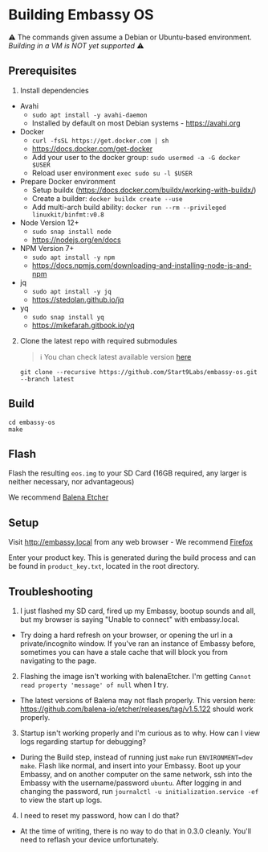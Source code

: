 # Building Embassy OS

 ⚠️ The commands given assume a Debian or Ubuntu-based environment.  *Building in a VM is NOT yet supported* ⚠️

## Prerequisites

1. Install dependencies

- Avahi
	- `sudo apt install -y avahi-daemon`
	- Installed by default on most Debian systems - https://avahi.org
- Docker
	- `curl -fsSL https://get.docker.com | sh`
	- https://docs.docker.com/get-docker
	- Add your user to the docker group: `sudo usermod -a -G docker $USER`
	- Reload user environment `exec sudo su -l $USER`
- Prepare Docker environment
	- Setup buildx (https://docs.docker.com/buildx/working-with-buildx/)
	- Create a builder: `docker buildx create --use`
	- Add multi-arch build ability: `docker run --rm --privileged linuxkit/binfmt:v0.8`
- Node Version 12+
	- `sudo snap install node`
	- https://nodejs.org/en/docs
- NPM Version 7+
	- `sudo apt install -y npm`
	- https://docs.npmjs.com/downloading-and-installing-node-js-and-npm
- jq
	- `sudo apt install -y jq`
	- https://stedolan.github.io/jq
- yq
	- `sudo snap install yq`
	- https://mikefarah.gitbook.io/yq

2. Clone the latest repo with required submodules
   > :information_source: You chan check latest available version [here](https://github.com/Start9Labs/embassy-os/releases)
	```
	git clone --recursive https://github.com/Start9Labs/embassy-os.git --branch latest
	```

## Build

```
cd embassy-os
make
```

## Flash

Flash the resulting `eos.img` to your SD Card (16GB required, any larger is neither necessary, nor advantageous)

We recommend [Balena Etcher](https://www.balena.io/etcher/)

## Setup

Visit http://embassy.local from any web browser - We recommend [Firefox](https://www.mozilla.org/firefox/browsers)

Enter your product key. This is generated during the build process and can be found in `product_key.txt`, located in the root directory.

## Troubleshooting

1. I just flashed my SD card, fired up my Embassy, bootup sounds and all, but my browser is saying "Unable to connect" with embassy.local.

- Try doing a hard refresh on your browser, or opening the url in a private/incognito window. If you've ran an instance 
  of Embassy before, sometimes you can have a stale cache that will block you from navigating to the page.

2. Flashing the image isn't working with balenaEtcher. I'm getting `Cannot read property 'message' of null` when I try.
- The latest versions of Balena may not flash properly. This version here: https://github.com/balena-io/etcher/releases/tag/v1.5.122 should work properly.

3. Startup isn't working properly and I'm curious as to why. How can I view logs regarding startup for debugging? 
- During the Build step, instead of running just `make` run `ENVIRONMENT=dev make`. Flash like normal, and insert into your Embassy. Boot up your Embassy, and on another computer
on the same network, ssh into the Embassy with the username/password `ubuntu`.  After logging in and changing the password, run `journalctl -u initialization.service -ef` to view the start up logs.

4. I need to reset my password, how can I do that?
- At the time of writing, there is no way to do that in 0.3.0 cleanly. You'll need to reflash your device unfortunately.
